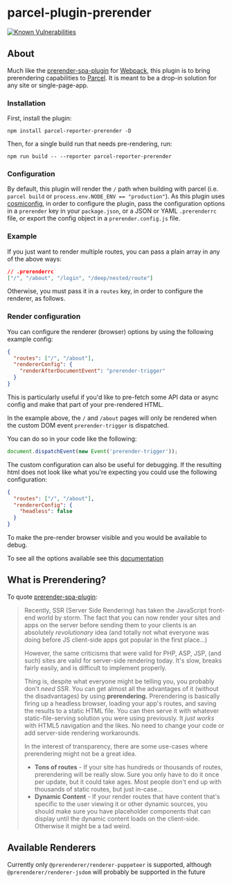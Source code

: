 # parcel-plugin-prerender
[![Known Vulnerabilities](https://snyk.io/test/github/msmuenchen/parcel-reporter-prerender/badge.svg)](https://snyk.io/test/github/msmuenchen/parcel-reporter-prerender)

## About

Much like the [prerender-spa-plugin](https://github.com/chrisvfritz/prerender-spa-plugin/blob/master/README.md)
for [Webpack](https://github.com/webpack/webpack), this plugin is to bring prerendering capabilities to
[Parcel](https://github.com/parcel-bundler/parcel). It is meant to be a drop-in solution for any site or single-page-app.

### Installation

First, install the plugin:
```
npm install parcel-reporter-prerender -D
```

Then, for a single build run that needs pre-rendering, run:
```
npm run build -- --reporter parcel-reporter-prerender
```

### Configuration
By default, this plugin will render the `/` path when building with parcel (i.e. `parcel build` or `process.env.NODE_ENV == "production"`).
As this plugin uses [cosmiconfig](https://github.com/davidtheclark/cosmiconfig),
in order to configure the plugin,
pass the configuration options in a `prerender` key in your `package.json`,
or a JSON or YAML `.prerenderrc` file, or export the config object in a `prerender.config.js` file.

### Example

If you just want to render multiple routes, you can pass a plain array in any of the above ways:
```json
// .prerenderrc
["/", "/about", "/login", "/deep/nested/route"]
```

Otherwise, you must pass it in a `routes` key, in order to configure the renderer, as follows.

### Render configuration

You can configure the renderer (browser) options by using the following example config:

```json
{
  "routes": ["/", "/about"],
  "rendererConfig": {
    "renderAfterDocumentEvent": "prerender-trigger"
  }
}
```

This is particularly useful if you'd like to pre-fetch some API data or async config
and make that part of your pre-rendered HTML.

In the example above, the `/` and `/about` pages will only be rendered when the custom DOM event `prerender-trigger` is dispatched.

You can do so in your code like the following:

```js
document.dispatchEvent(new Event('prerender-trigger'));
```

The custom configuration can also be useful for debugging. If the resulting html does not look like what you're expecting you could use the following configuration:

```json
{
  "routes": ["/", "/about"],
  "rendererConfig": {
    "headless": false
  }
}
```

To make the pre-render browser visible and you would be available to debug.

To see all the options available see this [documentation](https://github.com/Tribex/prerenderer#prerendererrenderer-puppeteer-options)

## What is Prerendering?

To quote [prerender-spa-plugin](https://github.com/chrisvfritz/prerender-spa-plugin/blob/master/README.md):

> Recently, SSR (Server Side Rendering) has taken the JavaScript front-end world by storm. The fact that you can now render your sites and apps on the server before sending them to your clients is an absolutely *revolutionary* idea (and totally not what everyone was doing before JS client-side apps got popular in the first place...)
>
> However, the same criticisms that were valid for PHP, ASP, JSP, (and such) sites are valid for server-side rendering today. It's slow, breaks fairly easily, and is difficult to implement properly.
>
> Thing is, despite what everyone might be telling you, you probably don't *need* SSR. You can get almost all the advantages of it (without the disadvantages) by using **prerendering.** Prerendering is basically firing up a headless browser, loading your app's routes, and saving the results to a static HTML file. You can then serve it with whatever static-file-serving solution you were using previously. It *just works* with HTML5 navigation and the likes. No need to change your code or add server-side rendering workarounds.
>
> In the interest of transparency, there are some use-cases where prerendering might not be a great idea.
>
> - **Tons of routes** - If your site has hundreds or thousands of routes, prerendering will be really slow. Sure you only have to do it once per update, but it could take ages. Most people don't end up with thousands of static routes, but just in-case...
> - **Dynamic Content** - If your render routes that have content that's specific to the user viewing it or other dynamic sources, you should make sure you have placeholder components that can display until the dynamic content loads on the client-side. Otherwise it might be a tad weird.

## Available Renderers

Currently only `@prerenderer/renderer-puppeteer` is supported, although `@prerenderer/renderer-jsdom` 
will probably be supported in the future
